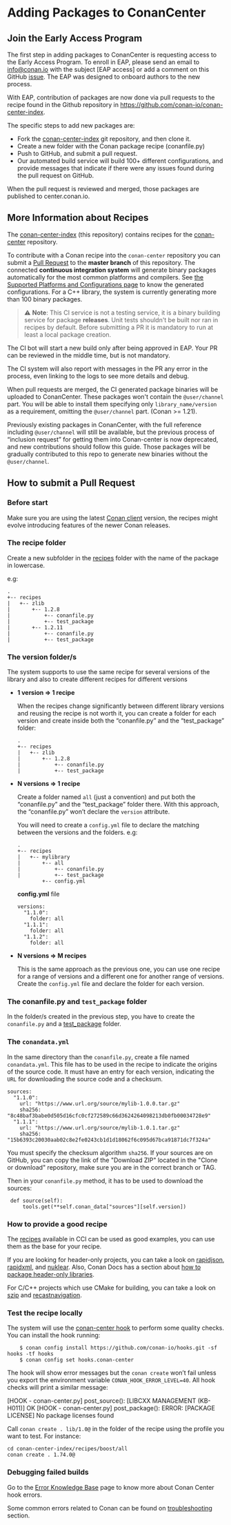 # Adding Packages to ConanCenter

## Join the Early Access Program

The first step in adding packages to ConanCenter is requesting access to the Early Access Program. To enroll in EAP, please send an email to info@conan.io with the subject [EAP access] or add a comment on this GitHub [issue](https://github.com/conan-io/conan-center-index/issues/4). The EAP was designed to onboard authors to the new process.

With EAP, contribution of packages are now done via pull requests to the recipe found in the Github repository in https://github.com/conan-io/conan-center-index.

The specific steps to add new packages are:
* Fork the [conan-center-index](https://github.com/conan-io/conan-center-index) git repository, and then clone it.
* Create a new folder with the Conan package recipe (conanfile.py)
* Push to GitHub, and submit a pull request.
* Our automated build service will build 100+ different configurations, and provide messages that indicate if there were any issues found during the pull request on GitHub.

When the pull request is reviewed and merged, those packages are published to center.conan.io.

## More Information about Recipes

The [conan-center-index](https://github.com/conan-io/conan-center-index) (this repository) contains recipes for the [conan-center](https://bintray.com/conan/conan-center) repository.

To contribute with a Conan recipe into the `conan-center` repository you can submit a [Pull Request](https://github.com/conan-io/conan-center-index/pulls) to the **master branch** of this repository. The connected **continuous integration system** will generate binary packages automatically for the most common platforms and compilers. See [the Supported Platforms and Configurations page](supported_platforms_and_configurations.md) to know the generated configurations. For a C++ library, the system is currently generating more than 100 binary packages.

> ⚠️ **Note**: This CI service is not a testing service, it is a binary building service for package **releases**. Unit tests shouldn't be built nor ran in recipes by default. Before submitting a PR it is mandatory to run at least a local package creation.

The CI bot will start a new build only after being approved in EAP. Your PR can be reviewed in the middle time, but is not mandatory.

The CI system will also report with messages in the PR any error in the process, even linking to the logs to see more details and debug.

When pull requests are merged, the CI generated package binaries will be uploaded to ConanCenter. These packages won't contain the `@user/channel` part. You will be able to install them specifying only `library_name/version` as a requirement, omitting the `@user/channel` part. (Conan >= 1.21).

Previously existing packages in ConanCenter, with the full reference including `@user/channel` will still be available, but the previous process of “inclusion request” for getting them into Conan-center is now deprecated, and new contributions should follow this guide. Those packages will be gradually contributed to this repo to generate new binaries without the `@user/channel`.

## How to submit a Pull Request

### Before start

Make sure you are using the latest [Conan client](https://conan.io/downloads) version, the recipes might evolve introducing features of the newer Conan releases.


### The recipe folder

Create a new subfolder in the [recipes](https://github.com/conan-io/conan-center-index/tree/master/recipes) folder with the name of the package in lowercase.

e.g:

```
.
+-- recipes
|   +-- zlib
|       +-- 1.2.8
|           +-- conanfile.py
|           +-- test_package
|       +-- 1.2.11
|           +-- conanfile.py
|           +-- test_package
```

### The version folder/s

The system supports to use the same recipe for several versions of the library and also to create different recipes for different versions

- **1 version => 1 recipe**

  When the recipes change significantly between different library versions and reusing the recipe is not worth it, you can create a folder for each version and create inside both the “conanfile.py” and the “test_package” folder:

  ```
  .
  +-- recipes
  |   +-- zlib
  |       +-- 1.2.8
  |           +-- conanfile.py
  |           +-- test_package

  ```


- **N versions => 1 recipe**

   Create a folder named `all` (just a convention) and put both the “conanfile.py” and the “test_package” folder there. With this approach, the “conanfile.py” won’t declare the `version` attribute.

   You will need to create a `config.yml` file to declare the matching between the versions and the folders. e.g:

  ```
  .
  +-- recipes
  |   +-- mylibrary
  |       +-- all
  |           +-- conanfile.py
  |           +-- test_package
          +-- config.yml
  ```

  **config.yml** file

  ```
  versions:
    "1.1.0":
      folder: all
    "1.1.1":
      folder: all
    "1.1.2":
      folder: all
  ```

- **N versions => M recipes**

   This is the same approach as the previous one, you can use one recipe for a range of versions and a different one for another range of versions. Create the `config.yml` file and declare the folder for each version.

### The conanfile.py and `test_package` folder

   In the folder/s created in the previous step, you have to create the `conanfile.py` and a [test_package](https://docs.conan.io/en/latest/creating_packages/getting_started.html#the-test-package-folder) folder.

### The `conandata.yml`

   In the same directory than the `conanfile.py`, create a file named `conandata.yml`. This file has to be used in the recipe to indicate the origins of the source code. It must have an entry for each version, indicating the `URL` for downloading the source code and a checksum.

```
sources:
  "1.1.0":
    url: "https://www.url.org/source/mylib-1.0.0.tar.gz"
    sha256: "8c48baf3babe0d505d16cfc0cf272589c66d3624264098213db0fb00034728e9"
  "1.1.1":
    url: "https://www.url.org/source/mylib-1.0.1.tar.gz"
    sha256: "15b6393c20030aab02c8e2fe0243cb1d1d18062f6c095d67bca91871dc7f324a"
```

You must specify the checksum algorithm `sha256`.
If your sources are on GitHub, you can copy the link of the "Download ZIP" located in the "Clone or download" repository, make sure you are in the correct branch or TAG.

Then in your `conanfile.py` method, it has to be used to download the sources:

```
 def source(self):
     tools.get(**self.conan_data["sources"][self.version])
```

### How to provide a good recipe

The [recipes](https://github.com/conan-io/conan-center-index/tree/master/recipes) available in CCI can be used as good examples, you can use them as the base for your recipe.

If you are looking for header-only projects, you can take a look on [rapidjson](https://github.com/conan-io/conan-center-index/blob/master/recipes/rapidjson/all/conanfile.py), [rapidxml](https://github.com/conan-io/conan-center-index/blob/master/recipes/rapidxml/all/conanfile.py), and [nuklear](https://github.com/conan-io/conan-center-index/blob/master/recipes/nuklear/all/conanfile.py). Also, Conan Docs has a section about [how to package header-only libraries](https://docs.conan.io/en/latest/howtos/header_only.html).

For C/C++ projects which use CMake for building, you can take a look on [szip](https://github.com/conan-io/conan-center-index/blob/master/recipes/szip/all/conanfile.py) and [recastnavigation](https://github.com/conan-io/conan-center-index/blob/master/recipes/recastnavigation/all/conanfile.py).


### Test the recipe locally

 The system will use the [conan-center hook](https://github.com/conan-io/hooks.git) to perform some quality checks. You can install the hook running:

```
    $ conan config install https://github.com/conan-io/hooks.git -sf hooks -tf hooks
    $ conan config set hooks.conan-center
```

  The hook will show error messages but the `conan create` won’t fail unless you export the environment variable `CONAN_HOOK_ERROR_LEVEL=40`.
  All hook checks will print a similar message:

  [HOOK - conan-center.py] post_source(): [LIBCXX MANAGEMENT (KB-H011)] OK
  [HOOK - conan-center.py] post_package(): ERROR: [PACKAGE LICENSE] No package licenses found

Call `conan create . lib/1.0@` in the folder of the recipe using the profile you want to test. For instance:

    cd conan-center-index/recipes/boost/all
    conan create . 1.74.0@

### Debugging failed builds

   Go to the [Error Knowledge Base](error_knowledge_base.md) page to know more about Conan Center hook errors.

   Some common errors related to Conan can be found on [troubleshooting](https://docs.conan.io/en/latest/faq/troubleshooting.html) section.

